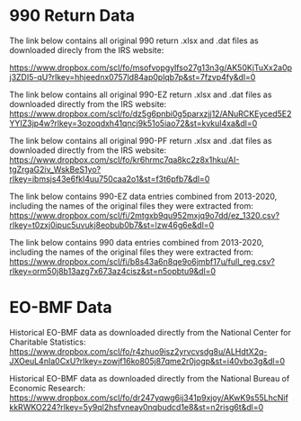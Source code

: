 # 990 Return Data
The link below contains all original 990 return .xlsx and .dat files as downloaded direcly from the IRS website:

https://www.dropbox.com/scl/fo/msofvopgylfso27g13n3g/AK50KjTuXx2a0pj3ZDI5-qU?rlkey=hhjeednx0757ld84ap0plqb7p&st=7fzvp4fy&dl=0

The link below contains all original 990-EZ return .xlsx and .dat files as downloaded directly from the IRS website:
https://www.dropbox.com/scl/fo/dz5g6pnbi0g5parxzjj12/ANuRCKEyced5E2YYIZ3jp4w?rlkey=3ozoqdxh41qncj9k51o5iao72&st=kvkul4xa&dl=0

The link below contains all original 990-PF return .xlsx and .dat files as downloaded directly from the IRS website:
https://www.dropbox.com/scl/fo/kr6hrmc7qa8kc2z8x1hku/AI-tgZrgaG2iv_WskBeS1yo?rlkey=ibmsjs43e6fkl4uu750caa2o1&st=f3t6pfb7&dl=0

The link below contains 990-EZ data entries combined from 2013-2020, including the names of the original files they were extracted from:
https://www.dropbox.com/scl/fi/2mtgxb9qu952mxjq9o7dd/ez_1320.csv?rlkey=t0zxj0ipuc5uvukj8eobub0b7&st=lzw46g6e&dl=0

The link below contains 990 data entries combined from 2013-2020, including the names of the original files they were extracted from:
https://www.dropbox.com/scl/fi/b8s43a6n8qe9o6jmbf17u/full_reg.csv?rlkey=orm50j8b13azg7x673az4cisz&st=n5opbtu9&dl=0

# EO-BMF Data
Historical EO-BMF data as downloaded directly from the National Center for Charitable Statistics:
https://www.dropbox.com/scl/fo/r4zhuo9isz2yrvcvsdg8u/ALHdtX2q-JXOeuL4nIa0CxU?rlkey=zowjf16ko805j87qme2r0jogp&st=i40vbo3g&dl=0

Historical EO-BMF data as downloaded directly from the National Bureau of Economic Research:
https://www.dropbox.com/scl/fo/dr247yqwg6ij341p9xjoy/AKwK9s55LhcNifkkRWKO224?rlkey=5y9ql2hsfvneay0nqbudcd1e8&st=n2risg6t&dl=0

